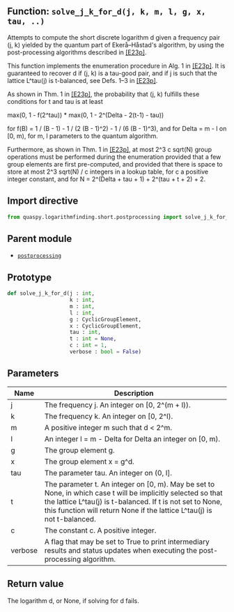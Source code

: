 ## Function: <code>solve\_j\_k\_for\_d(j, k, m, l, g, x, tau, ..)</code>
Attempts to compute the short discrete logarithm d given a frequency pair (j, k) yielded by the quantum part of Ekerå–Håstad's algorithm, by using the post-processing algorithms described in [[E23p]](https://doi.org/10.48550/arXiv.2309.01754).

This function implements the enumeration procedure in Alg. 1 in [[E23p]](https://doi.org/10.48550/arXiv.2309.01754). It is guaranteed to recover d if (j, k) is a tau-good pair, and if j is such that the lattice L^tau(j) is t-balanced, see Defs. 1–3 in [[E23p]](https://doi.org/10.48550/arXiv.2309.01754).

As shown in Thm. 1 in [[E23p]](https://doi.org/10.48550/arXiv.2309.01754), the probability that (j, k) fulfills these conditions for t and tau is at least

max(0, 1 - f(2^tau)) * max(0, 1 - 2^(Delta - 2(t-1) - tau))

for f(B) = 1 / (B - 1) - 1 / (2 (B - 1)^2) - 1 / (6 (B - 1)^3), and for Delta = m - l on [0, m), for m, l parameters to the quantum algorithm.

Furthermore, as shown in Thm. 1 in [[E23p]](https://doi.org/10.48550/arXiv.2309.01754), at most 2^3 c sqrt(N) group operations must be performed during the enumeration provided that a few group elements are first pre-computed, and provided that there is space to store at most 2^3 sqrt(N) / c integers in a lookup table, for c a positive integer constant, and for N = 2^(Delta + tau + 1) + 2^(tau + t + 2) + 2.

## Import directive
```python
from quaspy.logarithmfinding.short.postprocessing import solve_j_k_for_d
```

## Parent module
- [<code>postprocessing</code>](README.md)

## Prototype
```python
def solve_j_k_for_d(j : int,
                    k : int,
                    m : int,
                    l : int,
                    g : CyclicGroupElement,
                    x : CyclicGroupElement,
                    tau : int,
                    t : int = None,
                    c : int = 1,
                    verbose : bool = False)
```

## Parameters
| <b>Name</b> | <b>Description</b> |
| ----------- | ------------------ |
| j | The frequency j. An integer on [0, 2^(m + l)). |
| k | The frequency k. An integer on [0, 2^l). |
| m | A positive integer m such that d < 2^m. |
| l | An integer l = m - Delta for Delta an integer on [0, m). |
| g | The group element g. |
| x | The group element x = g^d. |
| tau | The parameter tau. An integer on (0, l]. |
| t | The parameter t. An integer on [0, m). May be set to None, in which case t will be implicitly selected so that the lattice L^tau(j) is t-balanced. If t is not set to None, this function will return None if the lattice L^tau(j) is not t-balanced. |
| c | The constant c. A positive integer. |
| verbose | A flag that may be set to True to print intermediary results and status updates when executing the post-processing algorithm. |

## Return value
The logarithm d, or None, if solving for d fails.

